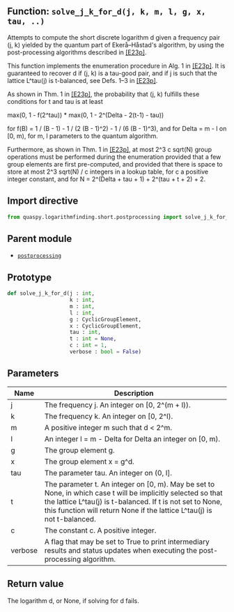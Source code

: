 ## Function: <code>solve\_j\_k\_for\_d(j, k, m, l, g, x, tau, ..)</code>
Attempts to compute the short discrete logarithm d given a frequency pair (j, k) yielded by the quantum part of Ekerå–Håstad's algorithm, by using the post-processing algorithms described in [[E23p]](https://doi.org/10.48550/arXiv.2309.01754).

This function implements the enumeration procedure in Alg. 1 in [[E23p]](https://doi.org/10.48550/arXiv.2309.01754). It is guaranteed to recover d if (j, k) is a tau-good pair, and if j is such that the lattice L^tau(j) is t-balanced, see Defs. 1–3 in [[E23p]](https://doi.org/10.48550/arXiv.2309.01754).

As shown in Thm. 1 in [[E23p]](https://doi.org/10.48550/arXiv.2309.01754), the probability that (j, k) fulfills these conditions for t and tau is at least

max(0, 1 - f(2^tau)) * max(0, 1 - 2^(Delta - 2(t-1) - tau))

for f(B) = 1 / (B - 1) - 1 / (2 (B - 1)^2) - 1 / (6 (B - 1)^3), and for Delta = m - l on [0, m), for m, l parameters to the quantum algorithm.

Furthermore, as shown in Thm. 1 in [[E23p]](https://doi.org/10.48550/arXiv.2309.01754), at most 2^3 c sqrt(N) group operations must be performed during the enumeration provided that a few group elements are first pre-computed, and provided that there is space to store at most 2^3 sqrt(N) / c integers in a lookup table, for c a positive integer constant, and for N = 2^(Delta + tau + 1) + 2^(tau + t + 2) + 2.

## Import directive
```python
from quaspy.logarithmfinding.short.postprocessing import solve_j_k_for_d
```

## Parent module
- [<code>postprocessing</code>](README.md)

## Prototype
```python
def solve_j_k_for_d(j : int,
                    k : int,
                    m : int,
                    l : int,
                    g : CyclicGroupElement,
                    x : CyclicGroupElement,
                    tau : int,
                    t : int = None,
                    c : int = 1,
                    verbose : bool = False)
```

## Parameters
| <b>Name</b> | <b>Description</b> |
| ----------- | ------------------ |
| j | The frequency j. An integer on [0, 2^(m + l)). |
| k | The frequency k. An integer on [0, 2^l). |
| m | A positive integer m such that d < 2^m. |
| l | An integer l = m - Delta for Delta an integer on [0, m). |
| g | The group element g. |
| x | The group element x = g^d. |
| tau | The parameter tau. An integer on (0, l]. |
| t | The parameter t. An integer on [0, m). May be set to None, in which case t will be implicitly selected so that the lattice L^tau(j) is t-balanced. If t is not set to None, this function will return None if the lattice L^tau(j) is not t-balanced. |
| c | The constant c. A positive integer. |
| verbose | A flag that may be set to True to print intermediary results and status updates when executing the post-processing algorithm. |

## Return value
The logarithm d, or None, if solving for d fails.

